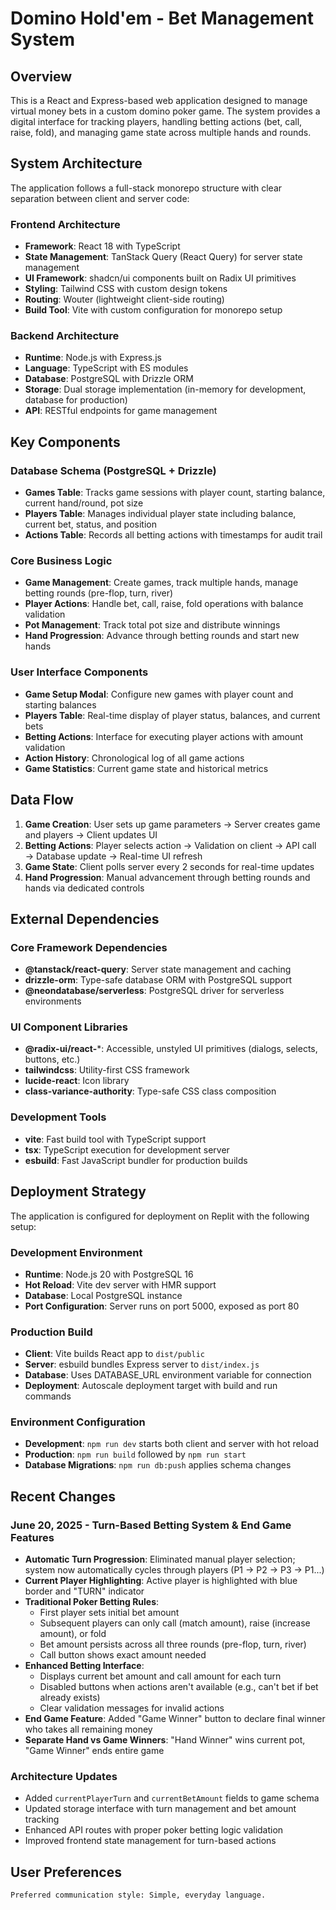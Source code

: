 # Domino Hold'em - Bet Management System

## Overview

This is a React and Express-based web application designed to manage virtual money bets in a custom domino poker game. The system provides a digital interface for tracking players, handling betting actions (bet, call, raise, fold), and managing game state across multiple hands and rounds.

## System Architecture

The application follows a full-stack monorepo structure with clear separation between client and server code:

### Frontend Architecture
- **Framework**: React 18 with TypeScript
- **State Management**: TanStack Query (React Query) for server state management
- **UI Framework**: shadcn/ui components built on Radix UI primitives
- **Styling**: Tailwind CSS with custom design tokens
- **Routing**: Wouter (lightweight client-side routing)
- **Build Tool**: Vite with custom configuration for monorepo setup

### Backend Architecture
- **Runtime**: Node.js with Express.js
- **Language**: TypeScript with ES modules
- **Database**: PostgreSQL with Drizzle ORM
- **Storage**: Dual storage implementation (in-memory for development, database for production)
- **API**: RESTful endpoints for game management

## Key Components

### Database Schema (PostgreSQL + Drizzle)
- **Games Table**: Tracks game sessions with player count, starting balance, current hand/round, pot size
- **Players Table**: Manages individual player state including balance, current bet, status, and position
- **Actions Table**: Records all betting actions with timestamps for audit trail

### Core Business Logic
- **Game Management**: Create games, track multiple hands, manage betting rounds (pre-flop, turn, river)
- **Player Actions**: Handle bet, call, raise, fold operations with balance validation
- **Pot Management**: Track total pot size and distribute winnings
- **Hand Progression**: Advance through betting rounds and start new hands

### User Interface Components
- **Game Setup Modal**: Configure new games with player count and starting balances
- **Players Table**: Real-time display of player status, balances, and current bets
- **Betting Actions**: Interface for executing player actions with amount validation
- **Action History**: Chronological log of all game actions
- **Game Statistics**: Current game state and historical metrics

## Data Flow

1. **Game Creation**: User sets up game parameters → Server creates game and players → Client updates UI
2. **Betting Actions**: Player selects action → Validation on client → API call → Database update → Real-time UI refresh
3. **Game State**: Client polls server every 2 seconds for real-time updates
4. **Hand Progression**: Manual advancement through betting rounds and hands via dedicated controls

## External Dependencies

### Core Framework Dependencies
- **@tanstack/react-query**: Server state management and caching
- **drizzle-orm**: Type-safe database ORM with PostgreSQL support
- **@neondatabase/serverless**: PostgreSQL driver for serverless environments

### UI Component Libraries
- **@radix-ui/react-***: Accessible, unstyled UI primitives (dialogs, selects, buttons, etc.)
- **tailwindcss**: Utility-first CSS framework
- **lucide-react**: Icon library
- **class-variance-authority**: Type-safe CSS class composition

### Development Tools
- **vite**: Fast build tool with TypeScript support
- **tsx**: TypeScript execution for development server
- **esbuild**: Fast JavaScript bundler for production builds

## Deployment Strategy

The application is configured for deployment on Replit with the following setup:

### Development Environment
- **Runtime**: Node.js 20 with PostgreSQL 16
- **Hot Reload**: Vite dev server with HMR support
- **Database**: Local PostgreSQL instance
- **Port Configuration**: Server runs on port 5000, exposed as port 80

### Production Build
- **Client**: Vite builds React app to `dist/public`
- **Server**: esbuild bundles Express server to `dist/index.js`
- **Database**: Uses DATABASE_URL environment variable for connection
- **Deployment**: Autoscale deployment target with build and run commands

### Environment Configuration
- **Development**: `npm run dev` starts both client and server with hot reload
- **Production**: `npm run build` followed by `npm run start`
- **Database Migrations**: `npm run db:push` applies schema changes

## Recent Changes

### June 20, 2025 - Turn-Based Betting System & End Game Features
- **Automatic Turn Progression**: Eliminated manual player selection; system now automatically cycles through players (P1 → P2 → P3 → P1...)
- **Current Player Highlighting**: Active player is highlighted with blue border and "TURN" indicator
- **Traditional Poker Betting Rules**: 
  - First player sets initial bet amount
  - Subsequent players can only call (match amount), raise (increase amount), or fold
  - Bet amount persists across all three rounds (pre-flop, turn, river)
  - Call button shows exact amount needed
- **Enhanced Betting Interface**: 
  - Displays current bet amount and call amount for each turn
  - Disabled buttons when actions aren't available (e.g., can't bet if bet already exists)
  - Clear validation messages for invalid actions
- **End Game Feature**: Added "Game Winner" button to declare final winner who takes all remaining money
- **Separate Hand vs Game Winners**: "Hand Winner" wins current pot, "Game Winner" ends entire game

### Architecture Updates
- Added `currentPlayerTurn` and `currentBetAmount` fields to game schema
- Updated storage interface with turn management and bet amount tracking
- Enhanced API routes with proper poker betting logic validation
- Improved frontend state management for turn-based actions

## User Preferences

```
Preferred communication style: Simple, everyday language.
```